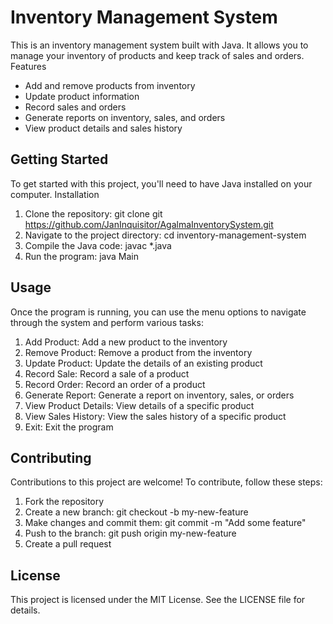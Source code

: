 # Inventory Management System

This is an inventory management system built with Java. It allows you to manage your inventory of products and keep track of sales and orders.
Features

* Add and remove products from inventory
* Update product information
* Record sales and orders
* Generate reports on inventory, sales, and orders
* View product details and sales history

## Getting Started

To get started with this project, you'll need to have Java installed on your computer.
Installation

1. Clone the repository: git clone git https://github.com/JanInquisitor/AgalmaInventorySystem.git
2. Navigate to the project directory: cd inventory-management-system
3. Compile the Java code: javac *.java
4. Run the program: java Main

## Usage

Once the program is running, you can use the menu options to navigate through the system and perform various tasks:

1. Add Product: Add a new product to the inventory
2. Remove Product: Remove a product from the inventory
3. Update Product: Update the details of an existing product
4. Record Sale: Record a sale of a product
5. Record Order: Record an order of a product
6. Generate Report: Generate a report on inventory, sales, or orders
7. View Product Details: View details of a specific product
8. View Sales History: View the sales history of a specific product
9. Exit: Exit the program

## Contributing

Contributions to this project are welcome! To contribute, follow these steps:

1. Fork the repository
2. Create a new branch: git checkout -b my-new-feature
3. Make changes and commit them: git commit -m "Add some feature"
4. Push to the branch: git push origin my-new-feature
5. Create a pull request

## License

This project is licensed under the MIT License. See the LICENSE file for details.